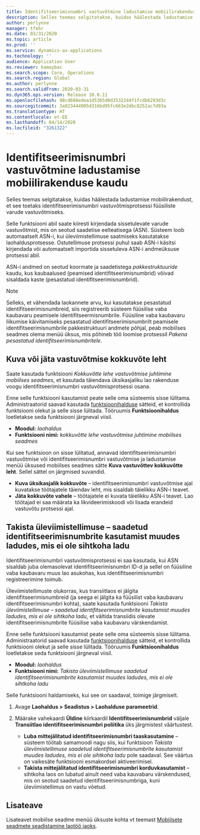 ```yaml
---
title: Identifitseerimisnumbri vastuvõtmine ladustamise mobiilirakenduse kaudu
description: Selles teemas selgitatakse, kuidas häälestada ladustamise mobiilirakendust, et toetada identifitseerimisnumbri vastuvõtmisprotsessi füüsiliste varude vastuvõtmiseks.
author: perlynne
manager: tfehr
ms.date: 03/31/2020
ms.topic: article
ms.prod: ''
ms.service: dynamics-ax-applications
ms.technology: ''
audience: Application User
ms.reviewer: kamaybac
ms.search.scope: Core, Operations
ms.search.region: Global
ms.author: perlynne
ms.search.validFrom: 2020-03-31
ms.dyn365.ops.version: Release 10.0.11
ms.openlocfilehash: 98cd608edea1d5365d0d3532244f1fcdb6293d3c
ms.sourcegitcommit: 3a823444005d316bd95fc663e2dbc8252ac7d93a
ms.translationtype: HT
ms.contentlocale: et-EE
ms.lasthandoff: 04/14/2020
ms.locfileid: "3261322"
---
```

# <a name="license-plate-receiving-via-the-warehousing-mobile-app"></a>Identifitseerimisnumbri vastuvõtmine ladustamise mobiilirakenduse kaudu

Selles teemas selgitatakse, kuidas häälestada ladustamise mobiilirakendust, et see toetaks identifitseerimisnumbri vastuvõtmisprotsessi füüsiliste varude vastuvõtmiseks.

Selle funktsiooni abil saate kiiresti kirjendada sissetulevate varude vastuvõtmist, mis on seotud saadetise eelteatisega (ASN). Süsteem loob automaatselt ASN-i, kui üleviimistellimuse saatmiseks kasutatakse laohaldusprotsesse. Ostutellimuse protsessi puhul saab ASN-i käsitsi kirjendada või automaatselt importida sissetuleva ASN-i andmeüksuse protsessi abil.

ASN-i andmed on seotud koormate ja saadetistega *pakkestruktuuride* kaudu, kus kaubaalused (peamised identifitseerimisnumbrid) võivad sisaldada kaste (pesastatud identifitseerimisnumbrid).

> [!NOTE]
> Selleks, et vähendada laokannete arvu, kui kasutatakse pesastatud identifitseerimisnumbreid, siis registreerib süsteem füüsilise vaba kaubavaru peamisele identifitseermisnumbrile. Füüsiline vaba kaubavaru liikumise käivitamiseks pesastatud identifitseerimisnumbrilt peamisele identifitseerimisnumbrile pakkestruktuuri andmete põhjal, peab mobiilses seadmes olema menüü üksus, mis põhineb töö loomise protsessil *Pakena pesastatud identifitseerimisnumbritele*.

<!-- To be used later (will require further editing):
## Warehousing mobile device app processing

When a worker scans an incoming license plate ID, the system initializes a license plate receiving process. Based on this information, the content of the license plate (data coming from the ASN) gets physically registered at the inbound dock location. The flows that follow will depend your business process needs.

## Work policies

As with (for example) the *Report as finished* mobile device menu item process, the license plate receiving process supports several workflows based on the defined setup.

### Work policies with work creation

Registration of physical on-hand where either the same warehouse worker immediately process a put-away work process following the inbound receiving (License plate receiving and put away) or where the registration and put away process gets handled as two different warehouse operations (License plate receiving) following the processing of the put-away work by using the existing work process via another mobile device menu item.

## Work policies without work creation

You can use the license plate receiving process without creating work by using the *License plate receiving without creating work* feature.

By defining **Work policies** with a **Work order type** of *Transfer receipt* and/or *Purchase orders*, and using the **Process** for **License plate receiving (and put away)**, the two Warehousing app process:

- License plate receiving
- License plate receiving and put away

will not create work, but only register the inbound physical inventory on the license plate at the inbound receiving dock.

For more information about the *Report as finished* production scenario, see the [Warehouse work policies overview](warehouse-work-policies.md).

-->

## <a name="show-or-skip-the-receiving-summary-page"></a>Kuva või jäta vastuvõtmise kokkuvõte leht

Saate kasutada funktsiooni *Kokkuvõtte lehe vastuvõtmise juhtimine mobiilses seadmes*, et kasutada täiendava üksikasjaliku lao rakenduse voogu identifitseerimisnumbri vastuvõtmisprotsessi osana.

Enne selle funktsiooni kasutamist peate selle oma süsteemis sisse lülitama. Administraatorid saavad kasutada [funktsioonihalduse](../../fin-ops-core/fin-ops/get-started/feature-management/feature-management-overview.md) sätteid, et kontrollida funktsiooni olekut ja selle sisse lülitada. Tööruumis **Funktsioonihaldus** loetletakse seda funktsiooni järgneval viisil.

- **Moodul:** *laohaldus*
- **Funktsiooni nimi:** *kokkuvõtte lehe vastuvõtmise juhtimine mobiilses seadmes*

Kui see funktsioon on sisse lülitatud, annavad identifitseerimisnumbri vastuvõtmise või identifitseerimisnumbri vastuvõtmise ja ladustamise menüü üksused mobiilses seadmes sätte **Kuva vastuvõttev kokkuvõtte leht**. Sellel sättel on järgmised suvandid.

- **Kuva üksikasjalik kokkuvõte** – identifitseerimisnumbri vastuvõtmise ajal kuvatakse töötajatele täiendav leht, mis sisaldab täielikku ASN-i teavet.
- **Jäta kokkuvõte vahele** – töötajatele ei kuvata täielikku ASN-i teavet. Lao töötajad ei saa määrata ka likvideerimiskoodi või lisada erandeid vastuvõtu protsessi ajal.

## <a name="prevent-transfer-ordershipped-license-plates-from-being-used-at-warehouses-other-than-the-destination-warehouse"></a>Takista üleviimistellimuse – saadetud identifitseerimisnumbrite kasutamist muudes ladudes, mis ei ole sihtkoha ladu

Identifitseerimisnumbri vastuvõtmisprotsessi ei saa kasutada, kui ASN sisaldab juba olemasolevat identifitseerimisnumbri ID-d ja sellel on füüsiline vaba kaubavaru muus lao asukohas, kus identifitseerimisnumbri registreerimine toimub.

Üleviimistellimuste olukorras, kus transiitlaos ei jälgita identifitseerimisnumbreid (ja seega ei jälgita ka füüsilist vaba kaubavaru identifitseerimisnumbri kohta), saate kasutada funktsiooni *Takista üleviimistellimuse – saadetud identifitseerimisnumbrite kasutamist muudes ladudes, mis ei ole sihtkoha ladu*, et vältida transiidis olevate identifitseerimisnumbrite füüsilise vaba kaubavaru värskendamist.

Enne selle funktsiooni kasutamist peate selle oma süsteemis sisse lülitama. Administraatorid saavad kasutada [funktsioonihalduse](../../fin-ops-core/fin-ops/get-started/feature-management/feature-management-overview.md) sätteid, et kontrollida funktsiooni olekut ja selle sisse lülitada. Tööruumis **Funktsioonihaldus** loetletakse seda funktsiooni järgneval viisil.

- **Moodul:** *laohaldus*
- **Funktsiooni nimi:** *Takista üleviimistellimuse saadetud identifitseerimisnumbrite kasutamist muudes ladudes, mis ei ole sihtkoha ladu*

Selle funktsiooni haldamiseks, kui see on saadaval, toimige järgmiselt.

1. Avage **Laohaldus \> Seadistus \> Laohalduse parameetrid**.
1. Määrake vahekaardi **Üldine** kiirkaardil **Identifitseerimisnumbrid** väljale **Transiitlao identifitseerimisnumbri poliitika** üks järgmistest väärtustest.

    - **Luba mittejälitatud identifitseerimisnumbri taaskasutamine** – süsteem töötab samamoodi nagu siis, kui funktsioon *Takista üleviimistellimuse saadetud identifitseerimisnumbrite kasutamist muudes ladudes, mis ei ole sihtkoha ladu* pole saadaval. See väärtus on vaikesäte funktsiooni esmakordsel aktiveerimisel.
    - **Takista mittejälitatud identifitseerimisnumbri korduvkasutamist** – sihtkoha laos on lubatud ainult need vaba kauvabaru värskendused, mis on seotud saadetud identifitseerimisnumbriga, kuni üleviimistellimus on vastu võetud.

## <a name="more-information"></a>Lisateave

<!-- To read more about inbound loads, see [Link for Inbound load (Olga's doc.)] -->

Lisateavet mobiilse seadme menüü üksuste kohta vt teemast [Mobiilsete seadmete seadistamine laotöö jaoks](configure-mobile-devices-warehouse.md).
